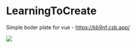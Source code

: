 # LearningToCreate

Simple boiler plate for vue - 
https://kb9nf.csb.app/

<img src="https://i.imgur.com/IAfK4HK.png" raw=true />
